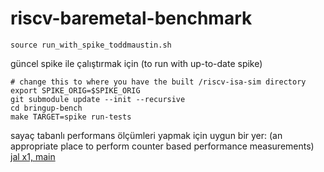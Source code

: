 # riscv-baremetal-benchmark


```shell
source run_with_spike_toddmaustin.sh
```

güncel spike ile çalıştırmak için (to run with up-to-date spike)

```shell
# change this to where you have the built /riscv-isa-sim directory
export SPIKE_ORIG=$SPIKE_ORIG 
git submodule update --init --recursive
cd bringup-bench
make TARGET=spike run-tests
```

sayaç tabanlı performans ölçümleri yapmak için uygun bir yer:
(an appropriate place to perform counter based performance measurements)
[jal x1, main](https://github.com/farukyld/bringup-bench/blob/cd225ccfebf721de32bb53ed2a5c0b86add9870e/target/simple-crt0.S#L80)
